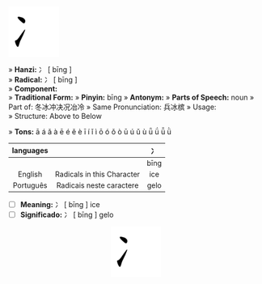 <a href="https://zh.wikipedia.org/wiki/%E5%86%AB%E9%83%A8" target="blank"><img align="center" src="https://github.com/DeiseFreire/Chinese_dictionary/blob/main/Aprendendo%20chin%C3%AAs/Aprendendo%20chin%C3%AAs%201/Hanzi%20%E5%86%AB%20%5B%20b%C4%ABng%20%5D/%E5%86%AB%5Bb%C4%ABng%5D.gif" alt="" height="100" /></a> 

» **Hanzi:** 冫 [ bīng ]  
» **Radical:** 冫 [ bīng ]  
» **Component:**  
» **Traditional Form:** 
» **Pinyin:** bīng 
» **Antonym:** 
» **Parts of Speech:** noun
» Part of: 冬冰冲决况冶冷
» Same Pronunciation: 兵冰槟
» Usage:  
» Structure:  Above to Below


» **Tons:** ā á ǎ à ē é ě è ī í ǐ ì ō ó ǒ ò ū ú ǔ ù ǖ ǘ ǚ ǜ 	

| languages  |  | 冫 |
| :---: | :---: | :---: |
|  |  | bīng |
| English | Radicals in this Character | ice | 
| Português |Radicais neste caractere | gelo |

- [ ] **Meaning:** 冫 [ bīng ] ice
- [ ] **Significado:** 冫 [ bīng ] gelo

<p align="center">
<a href="https://zh.wikipedia.org/wiki/%E5%86%AB%E9%83%A8" target="blank"><img align="center" src="https://github.com/DeiseFreire/Chinese_dictionary/blob/main/Aprendendo%20chin%C3%AAs/Aprendendo%20chin%C3%AAs%201/Hanzi%20%E5%86%AB%20%5B%20b%C4%ABng%20%5D/%E5%86%AB%5Bb%C4%ABng%5D.gif" alt="" height="100" /></a> 
</p>
